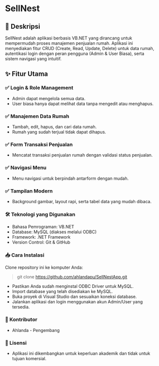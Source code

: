 # SellNest

## 🏡 Deskripsi

SellNest adalah aplikasi berbasis VB.NET yang dirancang untuk mempermudah proses manajemen penjualan rumah. Aplikasi ini menyediakan fitur CRUD (Create, Read, Update, Delete) untuk data rumah, autentikasi login dengan peran pengguna (Admin & User Biasa), serta sistem navigasi yang intuitif.

## ✨ Fitur Utama

### ✅ Login & Role Management
- Admin dapat mengelola semua data.
- User biasa hanya dapat melihat data tanpa mengedit atau menghapus.

### ✅ Manajemen Data Rumah
- Tambah, edit, hapus, dan cari data rumah.
- Rumah yang sudah terjual tidak dapat dihapus.

### ✅ Form Transaksi Penjualan
- Mencatat transaksi penjualan rumah dengan validasi status penjualan.

### ✅ Navigasi Menu
- Menu navigasi untuk berpindah antarform dengan mudah.

### ✅ Tampilan Modern
- Background gambar, layout rapi, serta tabel data yang mudah dibaca.

### 🛠 Teknologi yang Digunakan
- Bahasa Pemrograman: VB.NET
- Database: MySQL (diakses melalui ODBC)
- Framework: .NET Framework
- Version Control: Git & GitHub

### 📥 Cara Instalasi
Clone repository ini ke komputer Anda:
> git clone https://github.com/ahlandapu/SellNestApp.git
- Pastikan Anda sudah menginstal ODBC Driver untuk MySQL.
- Import database yang telah disediakan ke MySQL.
- Buka proyek di Visual Studio dan sesuaikan koneksi database.
- Jalankan aplikasi dan login menggunakan akun Admin/User yang tersedia.

### 👥 Kontributor
- Ahlanda - Pengembang

### 📜 Lisensi
- Aplikasi ini dikembangkan untuk keperluan akademik dan tidak untuk tujuan komersial.
